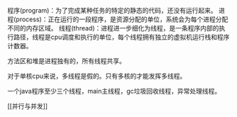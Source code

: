程序(program)：为了完成某种任务的特定的静态的代码，还没有运行起来。
进程(process)：正在运行的一段程序，是资源分配的单位，系统会为每个进程分配不同的内存区域。
线程(thread)：进程进一步细化为线程，是一条程序内部的执行路径，线程是cpu调度和执行的单位，每个线程拥有独立的虚拟机运行栈和程序计数器。

方法区和堆是进程独有的，所有线程共享。

对于单核cpu来说，多线程是假的。只有多核的才能发挥多线程。

一个java程序至少三个线程，main主线程，gc垃圾回收线程，异常处理线程。


[[并行与并发]]